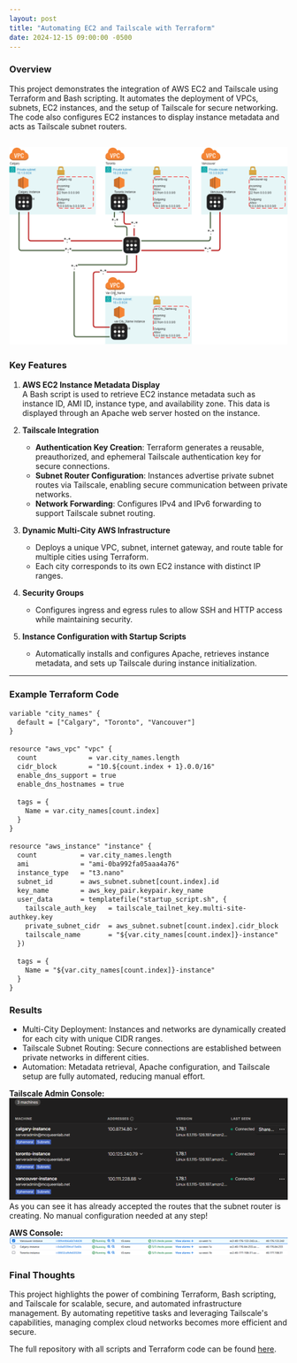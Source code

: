 ```yaml
---
layout: post
title: "Automating EC2 and Tailscale with Terraform"
date: 2024-12-15 09:00:00 -0500
---
```


### Overview
This project demonstrates the integration of AWS EC2 and Tailscale using Terraform and Bash scripting. It automates the deployment of VPCs, subnets, EC2 instances, and the setup of Tailscale for secure networking. The code also configures EC2 instances to display instance metadata and acts as Tailscale subnet routers.

![Diagram](https://github.com/rhysmcqueen/Learning/blob/main/Software-Examples/Tailscale-Examples/Multi-site-tailnet/Diagrams/Multi_VPC_Diagram-tailscale.png)
---

### Key Features
1. **AWS EC2 Instance Metadata Display**  
   A Bash script is used to retrieve EC2 instance metadata such as instance ID, AMI ID, instance type, and availability zone. This data is displayed through an Apache web server hosted on the instance.

2. **Tailscale Integration**  
   - **Authentication Key Creation**: Terraform generates a reusable, preauthorized, and ephemeral Tailscale authentication key for secure connections.
   - **Subnet Router Configuration**: Instances advertise private subnet routes via Tailscale, enabling secure communication between private networks.
   - **Network Forwarding**: Configures IPv4 and IPv6 forwarding to support Tailscale subnet routing.

3. **Dynamic Multi-City AWS Infrastructure**  
   - Deploys a unique VPC, subnet, internet gateway, and route table for multiple cities using Terraform.
   - Each city corresponds to its own EC2 instance with distinct IP ranges.

4. **Security Groups**  
   - Configures ingress and egress rules to allow SSH and HTTP access while maintaining security.

5. **Instance Configuration with Startup Scripts**  
   - Automatically installs and configures Apache, retrieves instance metadata, and sets up Tailscale during instance initialization.

---

### Example Terraform Code
```hcl
variable "city_names" {
  default = ["Calgary", "Toronto", "Vancouver"]
}

resource "aws_vpc" "vpc" {
  count             = var.city_names.length
  cidr_block        = "10.${count.index + 1}.0.0/16"
  enable_dns_support = true
  enable_dns_hostnames = true

  tags = {
    Name = var.city_names[count.index]
  }
}

resource "aws_instance" "instance" {
  count           = var.city_names.length
  ami             = "ami-0ba992fa05aaa4a76"
  instance_type   = "t3.nano"
  subnet_id       = aws_subnet.subnet[count.index].id
  key_name        = aws_key_pair.keypair.key_name
  user_data       = templatefile("startup_script.sh", {
    tailscale_auth_key   = tailscale_tailnet_key.multi-site-authkey.key
    private_subnet_cidr  = aws_subnet.subnet[count.index].cidr_block
    tailscale_name       = "${var.city_names[count.index]}-instance"
  })

  tags = {
    Name = "${var.city_names[count.index]}-instance"
  }
}
```
### Results

- Multi-City Deployment: Instances and networks are dynamically created for each city with unique CIDR ranges.
- Tailscale Subnet Routing: Secure connections are established between private networks in different cities. 
- Automation: Metadata retrieval, Apache configuration, and Tailscale setup are fully automated, reducing manual effort.

**Tailscale Admin Console:**
![tailscale](/assets/2024-12-02-aws-multi-vpc/tailscale-Dashboard.png)
As you can see it has already accepted the routes that the subnet router is creating. No manual configuration needed at any step!

**AWS Console:**
![tailscale](/assets/2024-12-02-aws-multi-vpc/aws-console.png)
### Final Thoughts
This project highlights the power of combining Terraform, Bash scripting, and Tailscale for scalable, secure, and automated infrastructure management. By automating repetitive tasks and leveraging Tailscale's capabilities, managing complex cloud networks becomes more efficient and secure.

The full repository with all scripts and Terraform code can be found [here](https://github.com/rhysmcqueen/Learning/tree/main/Software-Examples/Tailscale-Examples/Multi-site-tailnet).